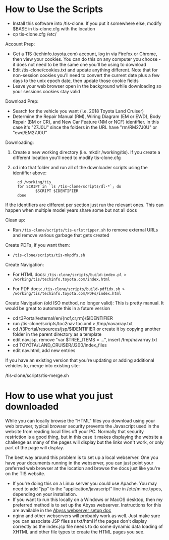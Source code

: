# How to Use the Scripts
* Install this software into /tis-clone.  If you put it somewhere else, modify $BASE in tis-clone.cfg with the location
* cp tis-clone.cfg /etc/

Account Prep:
* Get a TIS (techinfo.toyota.com) account, log in via Firefox or Chrome, then view your cookies.  You can do this on any computer you choose - it does not need to be the same one you'll be using to download
* Edit /tis-clone/cookies.txt and update anything different.  Note that for non-session cookies you'll need to convert the current date plus a few days to the unix epoch date, then update those cookie fields
* Leave your web browser open in the background while downloading so your sessions cookies stay valid

Download Prep:
* Search for the vehicle you want (i.e. 2018 Toyota Land Cruiser)
* Determine the Repair Manual (RM), Wiring Diagram (EM or EWD), Body Repair (BM or CR), and New Car Feature (NM or NCF) identifier.  In this case it's "27J0U" since the folders in the URL have "rm/RM27J0U" or "ewd/EM27J0U"

Downloading:
1. Create a new working directory (i.e. mkdir /working/tis).  If you create a different location you'll need to modify tis-clone.cfg
2. cd into that folder and run all of the downloader scripts using the identifier above:

         cd /working/tis
         for SCRIPT in `ls /tis-clone/scripts/dl-*`; do 
                 $SCRIPT $IDENTIFIER
         done

If the identifiers are different per section just run the relevant ones.  This can happen when multiple model years share some but not all docs

Clean up:
* Run ```/tis-clone/scripts/tis-urlstripper.sh``` to remove external URLs and remove various garbage that gets created

Create PDFs, if you want them:
* ```/tis-clone/scripts/tis-mkpdfs.sh```

Create Navigation:
* For HTML docs: ```/tis-clone/scripts/build-index.pl > /working/tis/techinfo.toyota.com/index.html```

* For PDF docs: ```/tis-clone/scripts/build-pdfidx.sh > /working/tis/techinfo.toyota.com/PDFs/index.html```

Create Navigation (old ISO method, no longer valid):
This is pretty manual.  It would be great to automate this in a future version
* cd t3Portal/external/en/{ncf,cr,rm}/$IDENTIFIER
* run /tis-clone/scripts/toc2nav toc.xml > /tmp/navarray.txt
* cd /t3Portal/resources/jsp/$IDENTIFIER or create it by copying another folder in the parent directory as a template
* edit nav.jsp, remove "var $TREE_ITEMS = ...", insert /tmp/navarray.txt
* cd TOYOTA/LAND_CRUISER/J200/index_files
* edit nav.html, add new entries


If you have an existing version that you're updating or adding additional vehicles to, merge into existing site:

  /tis-clone/scripts/tis-merge.sh

# How to use what you just downloaded
While you can locally browse the "HTML" files you download using your web browser, typical browser security prevents the Javascript used in the website from reading local files off your PC.  Normally that security restriction is a good thing, but in this case it makes displaying the website a challenge as many of the pages will display but the links won't work, or only part of the page will display.

The best way around this problem is to set up a local webserver.  One you have your documents running in the webserver, you can just point your preferred web browser at the location and browse the docs just like you're on the TIS website.  
* If you're doing this on a Linux server you could use Apache.  You may need to add "jsp" to the "application/javascript" line in /etc/mime.types, depending on your installation.
* If you want to run this locally on a Windows or MacOS desktop, then my preferred method is to set up the Abyss webserver.  Instructions for this are available in the [Abyss webserver setup doc](tis-clone/ABYSS.md)
* nginx and other webservers will probably work as well.  Just make sure you can associate JSP files as txt/html if the pages don't display correctly as the index.jsp file needs to do some dynamic data loading of XHTML and other file types to create the HTML pages you see.
